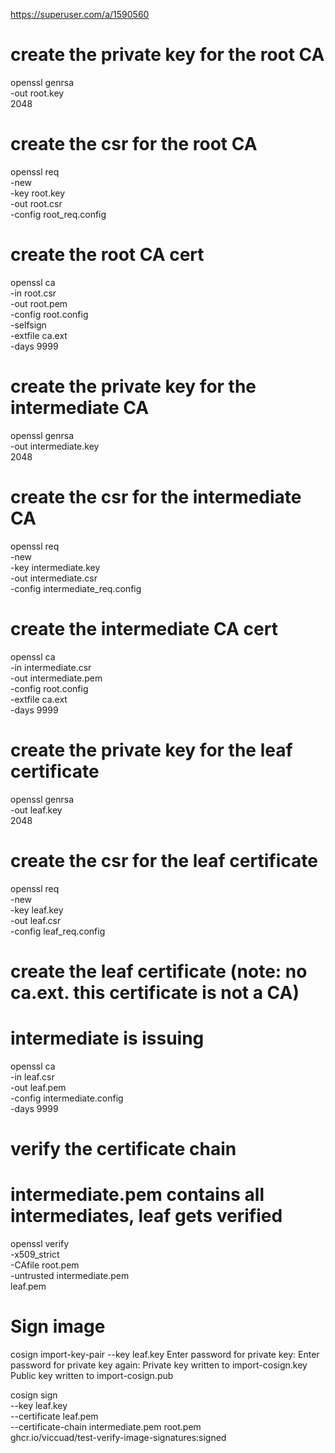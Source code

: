 https://superuser.com/a/1590560

# create the private key for the root CA
openssl genrsa \
    -out root.key \
    2048

# create the csr for the root CA
openssl req \
    -new \
    -key root.key \
    -out root.csr \
    -config root_req.config

# create the root CA cert
openssl ca \
    -in root.csr \
    -out root.pem \
    -config root.config \
    -selfsign \
    -extfile ca.ext \
    -days 9999

# create the private key for the intermediate CA
openssl genrsa \
    -out intermediate.key \
    2048

# create the csr for the intermediate CA
openssl req \
    -new \
    -key intermediate.key \
    -out intermediate.csr \
    -config intermediate_req.config

# create the intermediate CA cert
openssl ca \
    -in intermediate.csr \
    -out intermediate.pem \
    -config root.config \
    -extfile ca.ext \
    -days 9999

# create the private key for the leaf certificate
openssl genrsa \
    -out leaf.key \
    2048

# create the csr for the leaf certificate
openssl req \
    -new \
    -key leaf.key \
    -out leaf.csr \
    -config leaf_req.config

# create the leaf certificate (note: no ca.ext. this certificate is not a CA)
# intermediate is issuing
openssl ca \
    -in leaf.csr \
    -out leaf.pem \
    -config intermediate.config \
    -days 9999

# verify the certificate chain
# intermediate.pem contains all intermediates, leaf gets verified
openssl verify \
    -x509_strict \
    -CAfile root.pem \
    -untrusted intermediate.pem \
    leaf.pem


# Sign image
cosign import-key-pair --key leaf.key
Enter password for private key:
Enter password for private key again:
Private key written to import-cosign.key
Public key written to import-cosign.pub

cosign sign \
  --key leaf.key \
  --certificate leaf.pem \
  --certificate-chain intermediate.pem root.pem \
  ghcr.io/viccuad/test-verify-image-signatures:signed
